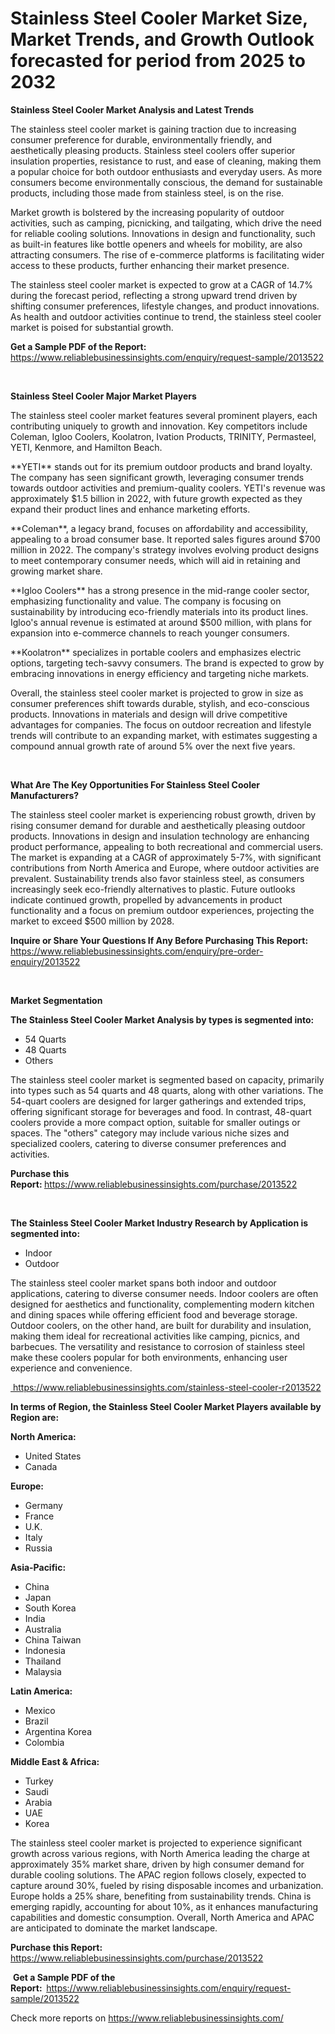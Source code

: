 <p><h1>Stainless Steel Cooler Market Size, Market Trends, and Growth Outlook forecasted for period from 2025 to 2032</h1></p><p><strong>Stainless Steel Cooler Market Analysis and Latest Trends</strong></p>
<p><p>The stainless steel cooler market is gaining traction due to increasing consumer preference for durable, environmentally friendly, and aesthetically pleasing products. Stainless steel coolers offer superior insulation properties, resistance to rust, and ease of cleaning, making them a popular choice for both outdoor enthusiasts and everyday users. As more consumers become environmentally conscious, the demand for sustainable products, including those made from stainless steel, is on the rise.</p><p>Market growth is bolstered by the increasing popularity of outdoor activities, such as camping, picnicking, and tailgating, which drive the need for reliable cooling solutions. Innovations in design and functionality, such as built-in features like bottle openers and wheels for mobility, are also attracting consumers. The rise of e-commerce platforms is facilitating wider access to these products, further enhancing their market presence.</p><p>The stainless steel cooler market is expected to grow at a CAGR of 14.7% during the forecast period, reflecting a strong upward trend driven by shifting consumer preferences, lifestyle changes, and product innovations. As health and outdoor activities continue to trend, the stainless steel cooler market is poised for substantial growth.</p></p>
<p><strong>Get a Sample PDF of the Report:&nbsp;</strong> <a href="https://www.reliablebusinessinsights.com/enquiry/request-sample/2013522?utm_campaign=3276&utm_medium=2&utm_source=Github&utm_content=ia&utm_term=10042025&utm_id=stainless-steel-cooler">https://www.reliablebusinessinsights.com/enquiry/request-sample/2013522</a></p>
<p>&nbsp;</p>
<p><strong>Stainless Steel Cooler Major Market Players</strong></p>
<p><p>The stainless steel cooler market features several prominent players, each contributing uniquely to growth and innovation. Key competitors include Coleman, Igloo Coolers, Koolatron, Ivation Products, TRINITY, Permasteel, YETI, Kenmore, and Hamilton Beach.</p><p>**YETI** stands out for its premium outdoor products and brand loyalty. The company has seen significant growth, leveraging consumer trends towards outdoor activities and premium-quality coolers. YETI's revenue was approximately $1.5 billion in 2022, with future growth expected as they expand their product lines and enhance marketing efforts.</p><p>**Coleman**, a legacy brand, focuses on affordability and accessibility, appealing to a broad consumer base. It reported sales figures around $700 million in 2022. The company's strategy involves evolving product designs to meet contemporary consumer needs, which will aid in retaining and growing market share.</p><p>**Igloo Coolers** has a strong presence in the mid-range cooler sector, emphasizing functionality and value. The company is focusing on sustainability by introducing eco-friendly materials into its product lines. Igloo's annual revenue is estimated at around $500 million, with plans for expansion into e-commerce channels to reach younger consumers.</p><p>**Koolatron** specializes in portable coolers and emphasizes electric options, targeting tech-savvy consumers. The brand is expected to grow by embracing innovations in energy efficiency and targeting niche markets.</p><p>Overall, the stainless steel cooler market is projected to grow in size as consumer preferences shift towards durable, stylish, and eco-conscious products. Innovations in materials and design will drive competitive advantages for companies. The focus on outdoor recreation and lifestyle trends will contribute to an expanding market, with estimates suggesting a compound annual growth rate of around 5% over the next five years.</p></p>
<p>&nbsp;</p>
<p><strong>What Are The Key Opportunities For Stainless Steel Cooler Manufacturers?</strong></p>
<p><p>The stainless steel cooler market is experiencing robust growth, driven by rising consumer demand for durable and aesthetically pleasing outdoor products. Innovations in design and insulation technology are enhancing product performance, appealing to both recreational and commercial users. The market is expanding at a CAGR of approximately 5-7%, with significant contributions from North America and Europe, where outdoor activities are prevalent. Sustainability trends also favor stainless steel, as consumers increasingly seek eco-friendly alternatives to plastic. Future outlooks indicate continued growth, propelled by advancements in product functionality and a focus on premium outdoor experiences, projecting the market to exceed $500 million by 2028.</p></p>
<p><strong>Inquire or Share Your Questions If Any Before Purchasing This Report:</strong> <a href="https://www.reliablebusinessinsights.com/enquiry/pre-order-enquiry/2013522?utm_campaign=3276&utm_medium=2&utm_source=Github&utm_content=ia&utm_term=10042025&utm_id=stainless-steel-cooler">https://www.reliablebusinessinsights.com/enquiry/pre-order-enquiry/2013522</a></p>
<p>&nbsp;</p>
<p><strong>Market Segmentation</strong></p>
<p><strong>The Stainless Steel Cooler Market Analysis by types is segmented into:</strong></p>
<p><ul><li>54 Quarts</li><li>48 Quarts</li><li>Others</li></ul></p>
<p><p>The stainless steel cooler market is segmented based on capacity, primarily into types such as 54 quarts and 48 quarts, along with other variations. The 54-quart coolers are designed for larger gatherings and extended trips, offering significant storage for beverages and food. In contrast, 48-quart coolers provide a more compact option, suitable for smaller outings or spaces. The "others" category may include various niche sizes and specialized coolers, catering to diverse consumer preferences and activities.</p></p>
<p><strong>Purchase this Report:&nbsp;</strong><a href="https://www.reliablebusinessinsights.com/purchase/2013522?utm_campaign=3276&utm_medium=2&utm_source=Github&utm_content=ia&utm_term=10042025&utm_id=stainless-steel-cooler">https://www.reliablebusinessinsights.com/purchase/2013522</a></p>
<p>&nbsp;</p>
<p><strong>The Stainless Steel Cooler Market Industry Research by Application is segmented into:</strong></p>
<p><ul><li>Indoor</li><li>Outdoor</li></ul></p>
<p><p>The stainless steel cooler market spans both indoor and outdoor applications, catering to diverse consumer needs. Indoor coolers are often designed for aesthetics and functionality, complementing modern kitchen and dining spaces while offering efficient food and beverage storage. Outdoor coolers, on the other hand, are built for durability and insulation, making them ideal for recreational activities like camping, picnics, and barbecues. The versatility and resistance to corrosion of stainless steel make these coolers popular for both environments, enhancing user experience and convenience.</p></p>
<p><a href="https://www.reliablebusinessinsights.com/stainless-steel-cooler-r2013522?utm_campaign=3276&utm_medium=2&utm_source=Github&utm_content=ia&utm_term=10042025&utm_id=stainless-steel-cooler">&nbsp;https://www.reliablebusinessinsights.com/stainless-steel-cooler-r2013522</a></p>
<p><strong>In terms of Region, the Stainless Steel Cooler Market Players available by Region are:</strong></p>
<p>
    <p> <strong> North America: </strong>
        <ul>
            <li>United States</li>
            <li>Canada</li>
        </ul>
        </p> 
    <p> <strong> Europe: </strong>
        <ul>
            <li>Germany</li>
            <li>France</li>
            <li>U.K.</li>
            <li>Italy</li>
            <li>Russia</li>
        </ul>
        </p> 
    <p> <strong> Asia-Pacific: </strong>
        <ul>
            <li>China</li>
            <li>Japan</li>
            <li>South Korea</li>
            <li>India</li>
            <li>Australia</li>
            <li>China Taiwan</li>
            <li>Indonesia</li>
            <li>Thailand</li>
            <li>Malaysia</li>
        </ul>
        </p> 
    <p> <strong> Latin America: </strong>
        <ul>
            <li>Mexico</li>
            <li>Brazil</li>
            <li>Argentina Korea</li>
            <li>Colombia</li>
        </ul>
        </p> 
    <p> <strong> Middle East & Africa: </strong>
        <ul>
            <li>Turkey</li>
            <li>Saudi</li>
            <li>Arabia</li>
            <li>UAE</li>
            <li>Korea</li>
        </ul>
    </p>
    </p>
<p><p>The stainless steel cooler market is projected to experience significant growth across various regions, with North America leading the charge at approximately 35% market share, driven by high consumer demand for durable cooling solutions. The APAC region follows closely, expected to capture around 30%, fueled by rising disposable incomes and urbanization. Europe holds a 25% share, benefiting from sustainability trends. China is emerging rapidly, accounting for about 10%, as it enhances manufacturing capabilities and domestic consumption. Overall, North America and APAC are anticipated to dominate the market landscape.</p></p>
<p><strong>Purchase this Report: </strong><a href="https://www.reliablebusinessinsights.com/purchase/2013522?utm_campaign=3276&utm_medium=2&utm_source=Github&utm_content=ia&utm_term=10042025&utm_id=stainless-steel-cooler">https://www.reliablebusinessinsights.com/purchase/2013522</a></p>
<p>&nbsp;<strong>Get a Sample PDF of the Report:&nbsp;&nbsp;</strong><a href="https://www.reliablebusinessinsights.com/enquiry/request-sample/2013522?utm_campaign=3276&utm_medium=2&utm_source=Github&utm_content=ia&utm_term=10042025&utm_id=stainless-steel-cooler">https://www.reliablebusinessinsights.com/enquiry/request-sample/2013522</a></p>
<p><strong></strong></p>
<p>Check more reports on <a href="https://www.reliablebusinessinsights.com/?utm_campaign=3276&utm_medium=2&utm_source=Github&utm_content=ia&utm_term=10042025&utm_id=stainless-steel-cooler">https://www.reliablebusinessinsights.com/</a></p>